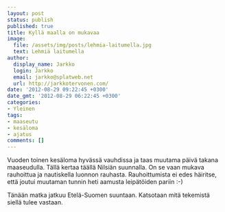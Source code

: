 ```yaml
---
layout: post
status: publish
published: true
title: Kyllä maalla on mukavaa
image:
  file: /assets/img/posts/lehmia-laitumella.jpg
  text: Lehmiä laitumella
author:
  display_name: Jarkko
  login: Jarkko
  email: jarkko@splatweb.net
  url: http://jarkkotervonen.com/
date: '2012-08-29 09:22:45 +0300'
date_gmt: '2012-08-29 06:22:45 +0300'
categories:
- Yleinen
tags:
- maaseutu
- kesäloma
- ajatus
comments: []
---
```

Vuoden toinen kesäloma hyvässä vauhdissa ja taas muutama päivä takana maaseudulla. Tällä kertaa täällä Nilsiän suunnalla. On se vaan mukava rauhoittua ja nautiskella luonnon rauhasta. Rauhoittumista ei edes häiritse, että joutui muutaman tunnin heti aamusta leipätöiden pariin :-)

Tänään matka jatkuu Etelä-Suomen suuntaan. Katsotaan mitä tekemistä siellä tulee vastaan.
